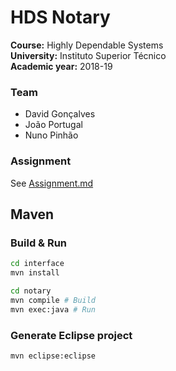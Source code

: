 # HDS Notary

**Course:** Highly Dependable Systems  
**University:** Instituto Superior Técnico  
**Academic year:** 2018-19

### Team

- David Gonçalves
- João Portugal
- Nuno Pinhão

### Assignment

See [Assignment.md](documentation/Assignment.md)

## Maven

### Build & Run

```sh
cd interface
mvn install

cd notary
mvn compile # Build
mvn exec:java # Run
```

### Generate Eclipse project

```sh
mvn eclipse:eclipse
```

